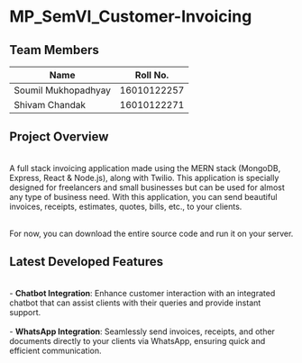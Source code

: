 # MP_SemVI_Customer-Invoicing

## Team Members
| Name                | Roll No.       |
|---------------------|----------------|
| Soumil Mukhopadhyay | 16010122257    |
| Shivam Chandak      | 16010122271    |

## Project Overview
<p>
    <br>A full stack invoicing application made using the MERN stack (MongoDB, Express, React & Node.js), along with Twilio. This application is specially designed for freelancers and small businesses but can be used for almost any type of business need. With this application, you can send beautiful invoices, receipts, estimates, quotes, bills, etc., to your clients.</br>

<br>For now, you can download the entire source code and run it on your server.</br>
</p>

## Latest Developed Features
<p>
<br>- <b>Chatbot Integration</b>: Enhance customer interaction with an integrated chatbot that can assist clients with their queries and provide instant support.</br>
<br>- <b>WhatsApp Integration</b>: Seamlessly send invoices, receipts, and other documents directly to your clients via WhatsApp, ensuring quick and efficient communication.</br>
</p>
